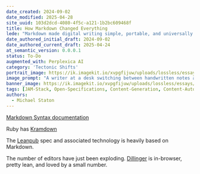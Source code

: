 ```yaml
---
date_created: 2024-09-02
date_modified: 2025-04-28
site_uuid: 103d2dcd-4080-4f5c-a121-1b2bc609468f
title: How Markdown Changed Everything
lede: "Markdown made digital writing simple, portable, and universally accessible—empowering everyone to publish."
date_authored_initial_draft: 2024-09-02
date_authored_current_draft: 2025-04-24
at_semantic_version: 0.0.0.1
status: To-Do
augmented_with: Perplexica AI
category: 'Tectonic Shifts'
portrait_image: https://ik.imagekit.io/xvpgfijuw/uploads/lossless/essays/2025-05-04_portraitimage_How-Markdown-Changed-Everything_13d570b8-f658-4d0d-a143-3c4c4244321a_dPPfSkqBM.jpg
image_prompt: "A writer at a desk switching between handwritten notes and a laptop, Markdown syntax glowing on the screen, and published articles appearing on the web. The scene is clean, minimal, and empowering."
banner_image: https://ik.imagekit.io/xvpgfijuw/uploads/lossless/essays/2025-05-04_bannerimage_How-Markdown-Changed-Everything_5fd6a920-c03c-4608-b977-7f0db4aa9b54_1-Kw80Mtf.jpg
tags: [JAM-Stack, Open-Specifications, Content-Generation, Content-Automation, State-Of-The-Art-Practices]
authors: 
  - Michael Staton
---
```


[Markdown Syntax documentation](https://www.markdownguide.org/)

Ruby has [Kramdown](https://kramdown.gettalong.org/)

The [Leanpub](https://leanpub.com/) spec and associated technology is heavily based on Markdown.  

The number of editors have just been exploding.  [Dillinger](https://dillinger.io/) is in-browser, pretty lean, and loved by a small number.  


 
